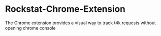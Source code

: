 # Rockstat-Chrome-Extension
The Chrome extension provides a visual way to track t4k requests without opening chrome console
